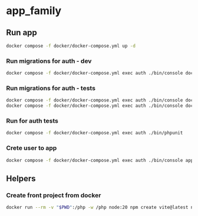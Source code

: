 # app_family

## Run app

```sh
docker compose -f docker/docker-compose.yml up -d
```

### Run migrations for auth - dev

```sh
docker compose -f docker/docker-compose.yml exec auth ./bin/console doctrine:migrations:migrate -n
```

### Run migrations for auth - tests

```sh
docker compose -f docker/docker-compose.yml exec auth ./bin/console doctrine:database:create --env=test --if-not-exists
docker compose -f docker/docker-compose.yml exec auth ./bin/console doctrine:migrations:migrate --env=test -n
```

### Run for auth tests

```sh
docker compose -f docker/docker-compose.yml exec auth ./bin/phpunit
```

### Crete user to app

```sh
docker compose -f docker/docker-compose.yml exec auth ./bin/console app:user:create "test@example.com" "secret"
```

## Helpers

### Create front project from docker

```sh
docker run --rm -v "$PWD":/php -w /php node:20 npm create vite@latest node -- --template react-ts
```
